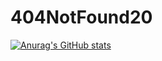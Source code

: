 # 404NotFound20
[![Anurag's GitHub stats](https://github-readme-stats.vercel.app/api?username=404NotFound20)](https://github.com/anuraghazra/github-readme-stats)